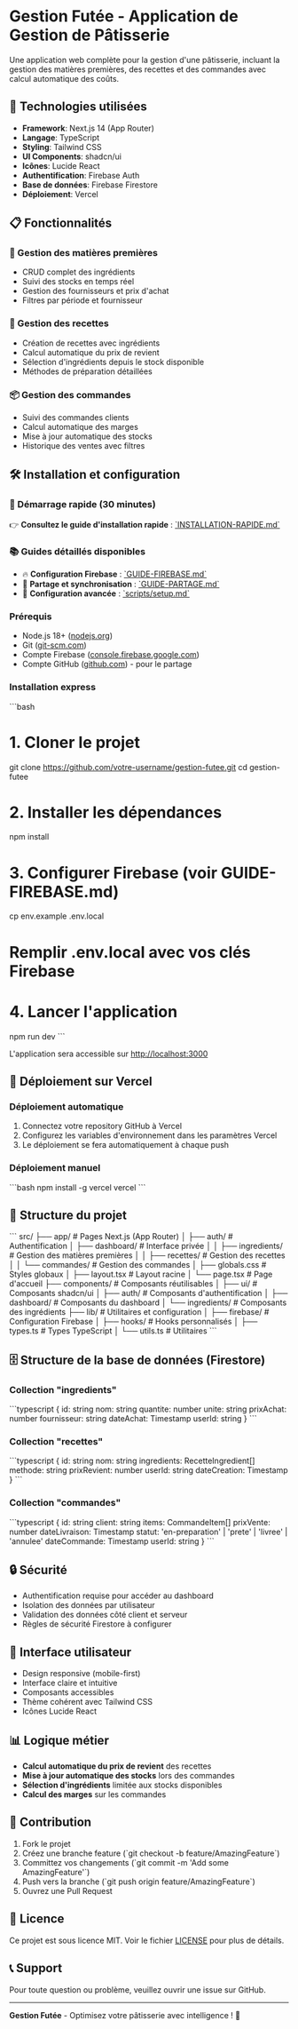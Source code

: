 # Gestion Futée - Application de Gestion de Pâtisserie

Une application web complète pour la gestion d'une pâtisserie, incluant la gestion des matières premières, des recettes et des commandes avec calcul automatique des coûts.

## 🚀 Technologies utilisées

- **Framework**: Next.js 14 (App Router)
- **Langage**: TypeScript
- **Styling**: Tailwind CSS
- **UI Components**: shadcn/ui
- **Icônes**: Lucide React
- **Authentification**: Firebase Auth
- **Base de données**: Firebase Firestore
- **Déploiement**: Vercel

## 📋 Fonctionnalités

### 🧾 Gestion des matières premières
- CRUD complet des ingrédients
- Suivi des stocks en temps réel
- Gestion des fournisseurs et prix d'achat
- Filtres par période et fournisseur

### 🍰 Gestion des recettes
- Création de recettes avec ingrédients
- Calcul automatique du prix de revient
- Sélection d'ingrédients depuis le stock disponible
- Méthodes de préparation détaillées

### 📦 Gestion des commandes
- Suivi des commandes clients
- Calcul automatique des marges
- Mise à jour automatique des stocks
- Historique des ventes avec filtres

## 🛠️ Installation et configuration

### 🚀 Démarrage rapide (30 minutes)
👉 **Consultez le guide d'installation rapide** : [\`INSTALLATION-RAPIDE.md\`](INSTALLATION-RAPIDE.md)

### 📚 Guides détaillés disponibles
- 🔥 **Configuration Firebase** : [\`GUIDE-FIREBASE.md\`](GUIDE-FIREBASE.md)
- 🔄 **Partage et synchronisation** : [\`GUIDE-PARTAGE.md\`](GUIDE-PARTAGE.md)
- 🔧 **Configuration avancée** : [\`scripts/setup.md\`](scripts/setup.md)

### Prérequis
- Node.js 18+ ([nodejs.org](https://nodejs.org))
- Git ([git-scm.com](https://git-scm.com))
- Compte Firebase ([console.firebase.google.com](https://console.firebase.google.com))
- Compte GitHub ([github.com](https://github.com)) - pour le partage

### Installation express
\`\`\`bash
# 1. Cloner le projet
git clone https://github.com/votre-username/gestion-futee.git
cd gestion-futee

# 2. Installer les dépendances
npm install

# 3. Configurer Firebase (voir GUIDE-FIREBASE.md)
cp env.example .env.local
# Remplir .env.local avec vos clés Firebase

# 4. Lancer l'application
npm run dev
\`\`\`

L'application sera accessible sur [http://localhost:3000](http://localhost:3000)

## 🚀 Déploiement sur Vercel

### Déploiement automatique
1. Connectez votre repository GitHub à Vercel
2. Configurez les variables d'environnement dans les paramètres Vercel
3. Le déploiement se fera automatiquement à chaque push

### Déploiement manuel
\`\`\`bash
npm install -g vercel
vercel
\`\`\`

## 📁 Structure du projet

\`\`\`
src/
├── app/                    # Pages Next.js (App Router)
│   ├── auth/              # Authentification
│   ├── dashboard/         # Interface privée
│   │   ├── ingredients/   # Gestion des matières premières
│   │   ├── recettes/      # Gestion des recettes
│   │   └── commandes/     # Gestion des commandes
│   ├── globals.css        # Styles globaux
│   ├── layout.tsx         # Layout racine
│   └── page.tsx           # Page d'accueil
├── components/            # Composants réutilisables
│   ├── ui/               # Composants shadcn/ui
│   ├── auth/             # Composants d'authentification
│   ├── dashboard/        # Composants du dashboard
│   └── ingredients/      # Composants des ingrédients
├── lib/                   # Utilitaires et configuration
│   ├── firebase/         # Configuration Firebase
│   ├── hooks/            # Hooks personnalisés
│   ├── types.ts          # Types TypeScript
│   └── utils.ts          # Utilitaires
\`\`\`

## 🗄️ Structure de la base de données (Firestore)

### Collection "ingredients"
\`\`\`typescript
{
  id: string
  nom: string
  quantite: number
  unite: string
  prixAchat: number
  fournisseur: string
  dateAchat: Timestamp
  userId: string
}
\`\`\`

### Collection "recettes"
\`\`\`typescript
{
  id: string
  nom: string
  ingredients: RecetteIngredient[]
  methode: string
  prixRevient: number
  userId: string
  dateCreation: Timestamp
}
\`\`\`

### Collection "commandes"
\`\`\`typescript
{
  id: string
  client: string
  items: CommandeItem[]
  prixVente: number
  dateLivraison: Timestamp
  statut: 'en-preparation' | 'prete' | 'livree' | 'annulee'
  dateCommande: Timestamp
  userId: string
}
\`\`\`

## 🔒 Sécurité

- Authentification requise pour accéder au dashboard
- Isolation des données par utilisateur
- Validation des données côté client et serveur
- Règles de sécurité Firestore à configurer

## 🎨 Interface utilisateur

- Design responsive (mobile-first)
- Interface claire et intuitive
- Composants accessibles
- Thème cohérent avec Tailwind CSS
- Icônes Lucide React

## 📊 Logique métier

- **Calcul automatique du prix de revient** des recettes
- **Mise à jour automatique des stocks** lors des commandes
- **Sélection d'ingrédients** limitée aux stocks disponibles
- **Calcul des marges** sur les commandes

## 🤝 Contribution

1. Fork le projet
2. Créez une branche feature (\`git checkout -b feature/AmazingFeature\`)
3. Committez vos changements (\`git commit -m 'Add some AmazingFeature'\`)
4. Push vers la branche (\`git push origin feature/AmazingFeature\`)
5. Ouvrez une Pull Request

## 📄 Licence

Ce projet est sous licence MIT. Voir le fichier [LICENSE](LICENSE) pour plus de détails.

## 📞 Support

Pour toute question ou problème, veuillez ouvrir une issue sur GitHub.

---

**Gestion Futée** - Optimisez votre pâtisserie avec intelligence ! 🧁 